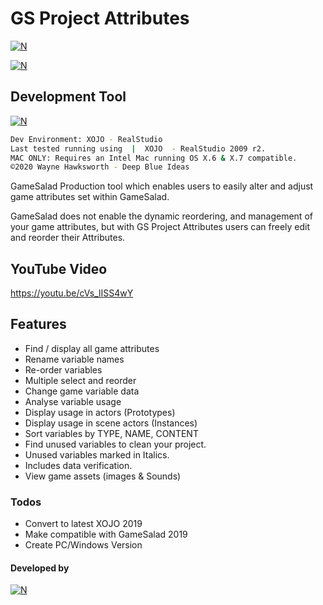 
# GS Project Attributes
[![N](https://www.deepblueideas.com/dbiNew2/wp-content/uploads/2015/08/bar_Attributes.jpg)](https://www.deepblueideas.com/product/gs-project-attributes/)

[![N](https://www.deepblueideas.com/dbiNew2/wp-content/uploads/2015/08/head_ProjectAttributes.jpg)](https://www.deepblueideas.com/product/gs-project-attributes/)

## Development Tool
[![N](https://xojo.com/assets/img/logo.png)](https://xojo.com)
```sh
Dev Environment: XOJO - RealStudio
Last tested running using  |  XOJO  - RealStudio 2009 r2.
MAC ONLY: Requires an Intel Mac running OS X.6 & X.7 compatible.
©2020 Wayne Hawksworth - Deep Blue Ideas
```
GameSalad Production tool which enables users to easily alter and adjust game attributes set within GameSalad.

GameSalad does not enable the dynamic reordering, and management of your game attributes, but with GS Project Attributes users can freely edit and reorder their Attributes.

## YouTube Video
https://youtu.be/cVs_lISS4wY

## Features
-   Find / display all game attributes
-   Rename variable names
-   Re-order variables
-   Multiple select and reorder
-   Change game variable data
-   Analyse variable usage
-   Display usage in actors (Prototypes)
-   Display usage in scene actors (Instances)
-   Sort variables by TYPE, NAME, CONTENT
-   Find unused variables to clean your project.
-   Unused variables marked in Italics.
-   Includes data verification.
-   View game assets (images & Sounds)

### Todos
 - Convert to latest XOJO 2019
 - Make compatible with GameSalad 2019
 - Create PC/Windows Version

#### Developed by
[![N](https://www.deepblueideas.com/dbiNew2/wp-content/uploads/2014/09/web_logo_5.png)](https://www.deepblueideas.com)
